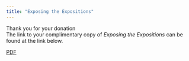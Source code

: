 ```yaml
---
title: "Exposing the Expositions"
---
```


Thank you for your donation  
The link to your complimentary copy of _Exposing the Expositions_ can be found at the link below.

[PDF](</thanks/qtbdow9eaecxfgxl5fdqujbmg36levvk/exposing expositions.pdf>)
